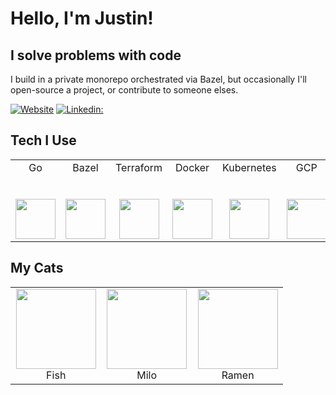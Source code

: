 # Hello, I'm Justin!
## I solve problems with code
I build in a private monorepo orchestrated via Bazel, but occasionally I'll open-source a project, or contribute to someone elses.

[![Website](https://img.shields.io/badge/ju2tin-green?style=flat&label=Website&link=https%3A%2F%2Fju2tin.com)](https://www.ju2tin.com/)
[![Linkedin:](https://img.shields.io/badge/-JustinFernbaugh-blue?style=flat-square&logo=Linkedin&logoColor=white&link=https://www.linkedin.com/in/justin-fernbaugh)](https://www.linkedin.com/in/justin-fernbaugh/)

## Tech I Use

<table>
  <tbody>
    <tr valign="top">
      <td width="25%" align="center">
        <span>Go</span><br><br><br>
        <img height="64px" src="https://cdn.svgporn.com/logos/go.svg">
      </td>
      <td width="25%" align="center">
        <span>Bazel</span><br><br><br>
        <img height="64px" src="https://upload.wikimedia.org/wikipedia/commons/7/7d/Bazel_logo.svg">
      </td>
      <td width="25%" align="center">
        <span>Terraform</span><br><br><br>
        <img height="64px" src="https://cdn.svgporn.com/logos/terraform-icon.svg">
      </td>
      <td width="25%" align="center">
        <span>Docker</span><br><br><br>
        <img height="64px" src="https://cdn.svgporn.com/logos/docker-icon.svg">
      </td>
      <td width="25%" align="center">
        <span>Kubernetes</span><br><br><br>
        <img height="64px" src="https://cdn.svgporn.com/logos/kubernetes.svg">
      </td>
      <td width="25%" align="center">
        <span>GCP</span><br><br><br>
        <img height="64px" src="https://cdn.svgporn.com/logos/google-cloud.svg">
      </td>
      <td width="25%" align="center">
        <span>AWS</span><br><br><br>
        <img height="64px" src="https://cdn.svgporn.com/logos/aws.svg">
      </td>
      <td width="25%" align="center">
        <span>C++</span><br><br><br>
        <img height="64px" src="https://cdn.svgporn.com/logos/c-plusplus.svg">
      </td>
      <td width="25%" align="center">
        <span>Javascript</span><br><br><br>
        <img height="64px" src="https://cdn.svgporn.com/logos/javascript.svg">
      </td>
      <td width="25%" align="center">
        <span>Python</span><br><br><br>
        <img height="64px" src="https://cdn.svgporn.com/logos/python.svg">
      </td>
    </tr>
  </tbody>
</table>

## My Cats

<table>
  <tbody>
    <tr valign="top">
      <td width="33%" align="center">
        <img src="https://www.ju2tin.com/images/fish.jpg" height="128px"><br>
        <span>Fish</span>
      </td>
      <td width="33%" align="center">
        <img src="https://www.ju2tin.com/images/milo.jpg" height="128px"><br>
        <span>Milo</span>
      </td>
      <td width="33%" align="center">
        <img src="https://www.ju2tin.com/images/ramen.jpg" height="128px"><br>
        <span>Ramen</span>
      </td>
    </tr>
  </tbody>
</table>
</br>
